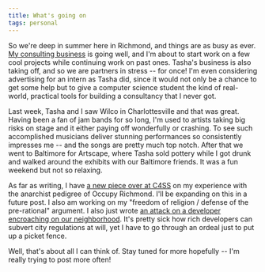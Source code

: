 ```yaml
---
title: What's going on
tags: personal
---
```


So we're deep in summer here in Richmond, and things are as busy as ever. [My consulting business](http://6thdensity.com) is going well, and I'm about to start work on a few cool projects while continuing work on past ones. Tasha's business is also taking off, and so we are partners in stress -- for once! I'm even considering advertising for an intern as Tasha did, since it would not only be a chance to get some help but to give a computer science student the kind of real-world, practical tools for building a consultancy that I never got.

Last week, Tasha and I saw Wilco in Charlottesville and that was great. Having been a fan of jam bands for so long, I'm used to artists taking big risks on stage and it either paying off wonderfully or crashing. To see such accomplished musicians deliver stunning performances so consistently impresses me -- and the songs are pretty much top notch. After that we went to Baltimore for Artscape, where Tasha sold pottery while I got drunk and walked around the exhibits with our Baltimore friends. It was a fun weekend but not so relaxing.

As far as writing, I have [a new piece over at C4SS](http://c4ss.org/content/11101) on my experience with the anarchist pedigree of Occupy Richmond. I'll be expanding on this in a future post. I also am working on my "freedom of religion / defense of the pre-rational" argument. I also just wrote [an attack on a developer encroaching on our neighborhood](http://springhillrva.org/2012/07/26/neighborhood-concerns-about-the-richmond-overlook-development/). It's pretty sick how rich developers can subvert city regulations at will, yet I have to go through an ordeal just to put up a picket fence.

Well, that's about all I can think of. Stay tuned for more hopefully -- I'm really trying to post more often!